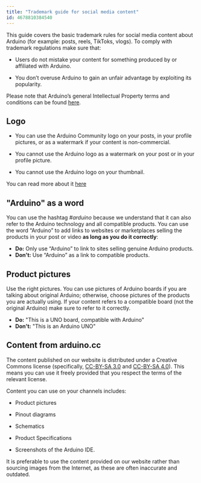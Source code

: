 ```yaml
---
title: "Trademark guide for social media content"
id: 4678810384540
---
```


This guide covers the basic trademark rules for social media content about Arduino (for example: posts, reels, TikToks, vlogs). To comply with trademark regulations make sure that:

- Users do not mistake your content for something produced by or affiliated with Arduino.

- You don’t overuse Arduino to gain an unfair advantage by exploiting its popularity.

Please note that Arduino’s general Intellectual Property terms and conditions can be found [here](https://www.arduino.cc/en/trademark).

## Logo

- You can use the Arduino Community logo on your posts, in your profile pictures, or as a watermark if your content is non-commercial.

- You cannot use the Arduino logo as a watermark on your post or in your profile picture.

- You cannot use the Arduino logo on your thumbnail.

You can read more about it [here](https://support.arduino.cc/hc/en-us/articles/4679102084892-Arduino-and-Community-logos)

## "Arduino" as a word

You can use the hashtag *#arduino* because we understand that it can also refer to the Arduino technology and all compatible products. You can use the word “Arduino” to add links to websites or marketplaces selling the products in your post or video **as long as you do it correctly**:

- **Do:**  Only use “Arduino” to link to sites selling genuine Arduino products.
- **Don't:** Use “Arduino” as a link to compatible products.

## Product pictures

Use the right pictures. You can use pictures of Arduino boards if you are talking about original Arduino; otherwise, choose pictures of the products you are actually using. If your content refers to a compatible board (not the original Arduino) make sure to refer to it correctly.

- **Do:** "This is a UNO board, compatible with Arduino"
- **Don't:** "This is an Arduino UNO"

## Content from arduino.cc

The content published on our website is distributed under a Creative Commons license (specifically, [CC-BY-SA 3.0](https://creativecommons.org/licenses/by-sa/3.0/) and [CC-BY-SA 4.0](https://creativecommons.org/licenses/by-sa/4.0/)). This means you can use it freely provided that you respect the terms of the relevant license.

Content you can use on your channels includes:

- Product pictures

- Pinout diagrams

- Schematics

- Product Specifications

- Screenshots of the Arduino IDE.

It is preferable to use the content provided on our website rather than sourcing images from the Internet, as these are often inaccurate and outdated.

